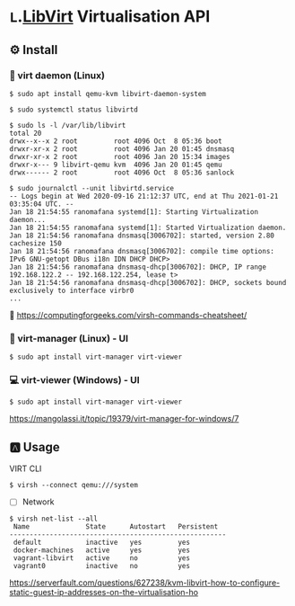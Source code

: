 # `L`.[LibVirt](https://libvirt.org/) Virtualisation API

## :gear: Install

### :penguin: virt daemon (Linux)

```
$ sudo apt install qemu-kvm libvirt-daemon-system
```

```
$ sudo systemctl status libvirtd
```

```
$ sudo ls -l /var/lib/libvirt
total 20
drwx--x--x 2 root         root 4096 Oct  8 05:36 boot
drwxr-xr-x 2 root         root 4096 Jan 20 01:45 dnsmasq
drwxr-xr-x 2 root         root 4096 Jan 20 15:34 images
drwxr-x--- 9 libvirt-qemu kvm  4096 Jan 20 01:45 qemu
drwx------ 2 root         root 4096 Oct  8 05:36 sanlock
```


```
$ sudo journalctl --unit libvirtd.service
-- Logs begin at Wed 2020-09-16 21:12:37 UTC, end at Thu 2021-01-21 03:35:04 UTC. --
Jan 18 21:54:55 ranomafana systemd[1]: Starting Virtualization daemon...
Jan 18 21:54:55 ranomafana systemd[1]: Started Virtualization daemon.
Jan 18 21:54:56 ranomafana dnsmasq[3006702]: started, version 2.80 cachesize 150
Jan 18 21:54:56 ranomafana dnsmasq[3006702]: compile time options: IPv6 GNU-getopt DBus i18n IDN DHCP DHCP>
Jan 18 21:54:56 ranomafana dnsmasq-dhcp[3006702]: DHCP, IP range 192.168.122.2 -- 192.168.122.254, lease t>
Jan 18 21:54:56 ranomafana dnsmasq-dhcp[3006702]: DHCP, sockets bound exclusively to interface virbr0
...
```

:open_book: https://computingforgeeks.com/virsh-commands-cheatsheet/


### :penguin: virt-manager (Linux) - UI

```
$ sudo apt install virt-manager virt-viewer 
```

### :computer: virt-viewer (Windows) - UI

```
$ sudo apt install virt-manager virt-viewer 
```

https://mangolassi.it/topic/19379/virt-manager-for-windows/7


## :a: Usage

VIRT CLI

```
$ virsh --connect qemu:///system
```

- [ ] Network

```
$ virsh net-list --all
 Name              State      Autostart   Persistent
------------------------------------------------------
 default           inactive   yes         yes
 docker-machines   active     yes         yes
 vagrant-libvirt   active     no          yes
 vagrant0          inactive   no          yes
 ```
https://serverfault.com/questions/627238/kvm-libvirt-how-to-configure-static-guest-ip-addresses-on-the-virtualisation-ho


